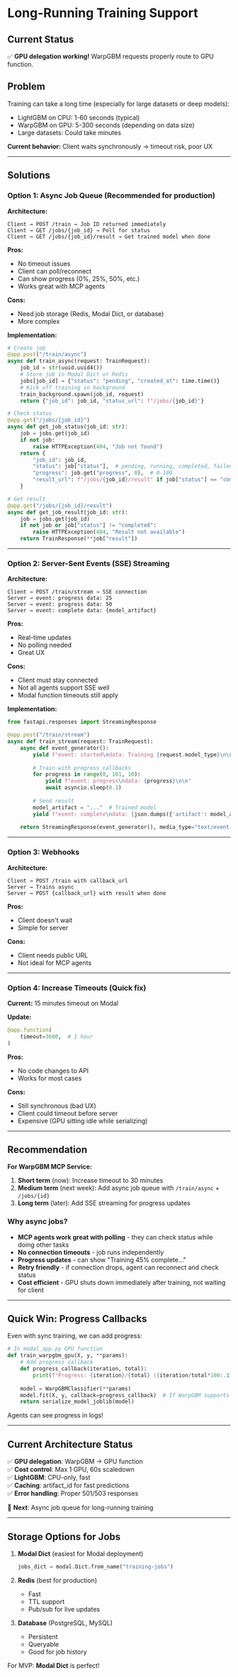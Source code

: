 # Long-Running Training Support

## Current Status

✅ **GPU delegation working!** WarpGBM requests properly route to GPU function.

## Problem

Training can take a long time (especially for large datasets or deep models):
- LightGBM on CPU: 1-60 seconds (typical)
- WarpGBM on GPU: 5-300 seconds (depending on data size)
- Large datasets: Could take minutes

**Current behavior:** Client waits synchronously → timeout risk, poor UX

---

## Solutions

### Option 1: Async Job Queue (Recommended for production)

**Architecture:**
```
Client → POST /train → Job ID returned immediately
Client → GET /jobs/{job_id} → Poll for status
Client → GET /jobs/{job_id}/result → Get trained model when done
```

**Pros:**
- No timeout issues
- Client can poll/reconnect
- Can show progress (0%, 25%, 50%, etc.)
- Works great with MCP agents

**Cons:**
- Need job storage (Redis, Modal Dict, or database)
- More complex

**Implementation:**
```python
# Create job
@app.post("/train/async")
async def train_async(request: TrainRequest):
    job_id = str(uuid.uuid4())
    # Store job in Modal Dict or Redis
    jobs[job_id] = {"status": "pending", "created_at": time.time()}
    # Kick off training in background
    train_background.spawn(job_id, request)
    return {"job_id": job_id, "status_url": f"/jobs/{job_id}"}

# Check status
@app.get("/jobs/{job_id}")
async def get_job_status(job_id: str):
    job = jobs.get(job_id)
    if not job:
        raise HTTPException(404, "Job not found")
    return {
        "job_id": job_id,
        "status": job["status"],  # pending, running, completed, failed
        "progress": job.get("progress", 0),  # 0-100
        "result_url": f"/jobs/{job_id}/result" if job["status"] == "completed" else None
    }

# Get result
@app.get("/jobs/{job_id}/result")
async def get_job_result(job_id: str):
    job = jobs.get(job_id)
    if not job or job["status"] != "completed":
        raise HTTPException(404, "Result not available")
    return TrainResponse(**job["result"])
```

---

### Option 2: Server-Sent Events (SSE) Streaming

**Architecture:**
```
Client → POST /train/stream → SSE connection
Server → event: progress data: 25
Server → event: progress data: 50
Server → event: complete data: {model_artifact}
```

**Pros:**
- Real-time updates
- No polling needed
- Great UX

**Cons:**
- Client must stay connected
- Not all agents support SSE well
- Modal function timeouts still apply

**Implementation:**
```python
from fastapi.responses import StreamingResponse

@app.post("/train/stream")
async def train_stream(request: TrainRequest):
    async def event_generator():
        yield f"event: started\ndata: Training {request.model_type}\n\n"
        
        # Train with progress callbacks
        for progress in range(0, 101, 10):
            yield f"event: progress\ndata: {progress}\n\n"
            await asyncio.sleep(0.1)
        
        # Send result
        model_artifact = "..."  # Trained model
        yield f"event: complete\ndata: {json.dumps({'artifact': model_artifact})}\n\n"
    
    return StreamingResponse(event_generator(), media_type="text/event-stream")
```

---

### Option 3: Webhooks

**Architecture:**
```
Client → POST /train with callback_url
Server → Trains async
Server → POST {callback_url} with result when done
```

**Pros:**
- Client doesn't wait
- Simple for server

**Cons:**
- Client needs public URL
- Not ideal for MCP agents

---

### Option 4: Increase Timeouts (Quick fix)

**Current:** 15 minutes timeout on Modal

**Update:**
```python
@app.function(
    timeout=3600,  # 1 hour
)
```

**Pros:**
- No code changes to API
- Works for most cases

**Cons:**
- Still synchronous (bad UX)
- Client could timeout before server
- Expensive (GPU sitting idle while serializing)

---

## Recommendation

**For WarpGBM MCP Service:**

1. **Short term** (now): Increase timeout to 30 minutes
2. **Medium term** (next week): Add async job queue with `/train/async` + `/jobs/{id}`
3. **Long term** (later): Add SSE streaming for progress updates

### Why async jobs?

- **MCP agents work great with polling** - they can check status while doing other tasks
- **No connection timeouts** - job runs independently
- **Progress updates** - can show "Training 45% complete..."
- **Retry friendly** - if connection drops, agent can reconnect and check status
- **Cost efficient** - GPU shuts down immediately after training, not waiting for client

---

## Quick Win: Progress Callbacks

Even with sync training, we can add progress:

```python
# In modal_app.py GPU function
def train_warpgbm_gpu(X, y, **params):
    # Add progress callback
    def progress_callback(iteration, total):
        print(f"Progress: {iteration}/{total} ({iteration/total*100:.1f}%)")
    
    model = WarpGBMClassifier(**params)
    model.fit(X, y, callback=progress_callback)  # If WarpGBM supports it
    return serialize_model_joblib(model)
```

Agents can see progress in logs!

---

## Current Architecture Status

✅ **GPU delegation**: WarpGBM → GPU function  
✅ **Cost control**: Max 1 GPU, 60s scaledown  
✅ **LightGBM**: CPU-only, fast  
✅ **Caching**: artifact_id for fast predictions  
✅ **Error handling**: Proper 501/503 responses  

🔄 **Next**: Async job queue for long-running training

---

## Storage Options for Jobs

1. **Modal Dict** (easiest for Modal deployment)
   ```python
   jobs_dict = modal.Dict.from_name("training-jobs")
   ```

2. **Redis** (best for production)
   - Fast
   - TTL support
   - Pub/sub for live updates

3. **Database** (PostgreSQL, MySQL)
   - Persistent
   - Queryable
   - Good for job history

For MVP: **Modal Dict** is perfect!

